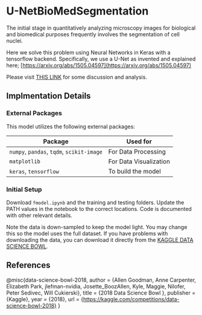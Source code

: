 ﻿# U-NetBioMedSegmentation

The initial stage in quantitatively analyzing microscopy images for biological and biomedical purposes frequently involves the segmentation of cell nuclei. 

Here we solve this problem using Neural Networks in Keras with a tensorflow backend. Specifically, we use a U-Net as invented and explained here; [https://arxiv.org/abs/1505.04597](https://arxiv.org/abs/1505.04597)

Please visit [THIS LINK](https://humzaiqbal67.github.io/HumzAIqbal67.github.io-UnetSegmentation/Unet_Segmentation.pdf) for some discussion and analysis.

## Implmentation Details

### External Packages
This model utilizes the following external packages:

<div align="center">

| Package                                                                                                | Used for                               |
|--------------------------------------------------------------------------------------------------------|----------------------------------------|
| `numpy`, `pandas`, `tqdm`, `scikit-image`                                                              | For Data Processing                    |
| `matplotlib`                                                                                           | For Data Visualization                 |
| `keras`, `tensorflow`                                                                                  | To build the model                     |


</div>

### Initial Setup

Download `fmodel.ipynb` and the training and testing folders. Update the PATH values in the notebook to the correct locations. Code is documented with other relevant details.

Note the data is down-sampled to keep the model light. You may change this so the model uses the full dataset. If you have problems with downloading the data, you can download it directly from the [KAGGLE DATA SCIENCE BOWL](https://www.kaggle.com/competitions/data-science-bowl-2018/data). 

## References

@misc{data-science-bowl-2018,
    author = {Allen Goodman, Anne Carpenter, Elizabeth Park, jlefman-nvidia, Josette_BoozAllen, Kyle, Maggie, Nilofer, Peter Sedivec, Will Cukierski},
    title = {2018 Data Science Bowl },
    publisher = {Kaggle},
    year = {2018},
    url = {https://kaggle.com/competitions/data-science-bowl-2018}
}



